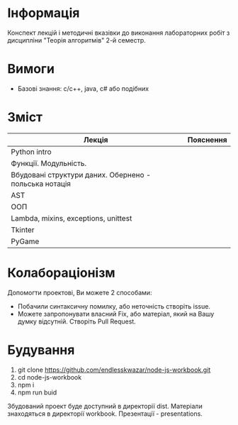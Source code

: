 # Інформація

Конспект лекцій і методичні вказівки до виконання лабораторних робіт з дисципліни "Теорія алгоритмів" 2-й семестр.

# Вимоги

- Базові знання: c/c++, java, c# або подібних

# Зміст

|Лекція|Пояснення|
|-|-|
|Python intro||
|Функції. Модульність.||
|Вбудовані структури даних. Обернено - польська нотація||
|AST||
|ООП||
|Lambda, mixins, exceptions, unittest||
|Tkinter||
|PyGame||

# Колабораціонізм

Допомогти проектові, Ви можете 2 способами:

- Побачили синтаксичну помилку, або неточність створіть issue.
- Можете запропонувати власний Fix, або матеріал, який на Вашу думку відсутній. Створіть Pull Request.

# Будування

1. git clone https://github.com/endlesskwazar/node-js-workbook.git
2. cd node-js-workbook
3. npm i
4. npm run buid

Збудований проект буде доступний в директорії dist. Матеріали знаходяться в директорії workbook. Презентації - presentations.